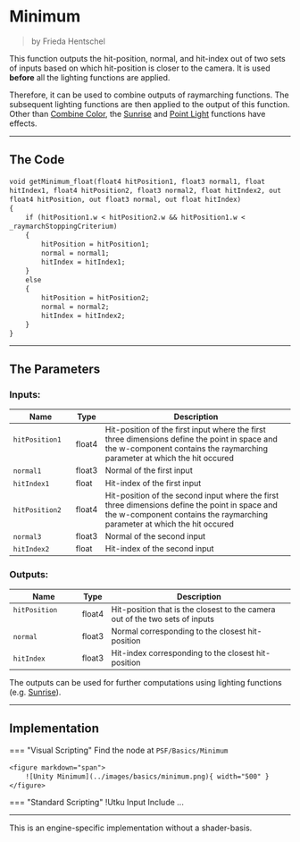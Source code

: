 <div class="container">
    <h1 class="main-heading">Minimum</h1>
    <blockquote class="author">by Frieda Hentschel</blockquote>
</div>

This function outputs the hit-position, normal, and hit-index out of two sets of inputs based on which hit-position is closer to the camera. It is used **before** all the lighting functions are applied. 

Therefore, it can be used to combine outputs of raymarching functions. The subsequent lighting functions are then applied to the output of this function. Other than [Combine Color](combineColor.md), the [Sunrise](../lighting/sunriseLight.md) and [Point Light](../lighting/pointLight.md) functions have effects.

---

## The Code

``` hlsl
void getMinimum_float(float4 hitPosition1, float3 normal1, float hitIndex1, float4 hitPosition2, float3 normal2, float hitIndex2, out float4 hitPosition, out float3 normal, out float hitIndex)
{
    if (hitPosition1.w < hitPosition2.w && hitPosition1.w < _raymarchStoppingCriterium)
    {
        hitPosition = hitPosition1;
        normal = normal1;
        hitIndex = hitIndex1;
    }
    else
    {
        hitPosition = hitPosition2;
        normal = normal2;
        hitIndex = hitIndex2;
    }
}
```

---

## The Parameters

### Inputs:
| Name            | Type     | Description |
|-----------------|----------|-------------|
| `hitPosition1`  <img width=50/>  | float4   | Hit-position of the first input where the first three dimensions define the point in space and the w-component contains the raymarching parameter at which the hit occured|
| `normal1`        | float3   | Normal of the first input|
| `hitIndex1`        | float   | Hit-index of the first input|
| `hitPosition2`   | float4   | Hit-position of the second input where the first three dimensions define the point in space and the w-component contains the raymarching parameter at which the hit occured|
| `normal3`        | float3   | Normal of the second input|
| `hitIndex2`        | float   | Hit-index of the second input|

### Outputs:
| Name            | Type     | Description |
|-----------------|----------|-------------|
| `hitPosition`  <img width=50/>  | float4   | Hit-position that is the closest to the camera out of the two sets of inputs|
| `normal`        | float3   | Normal corresponding to the closest hit-position|
| `hitIndex`        | float3   | Hit-index corresponding to the closest hit-position|

The outputs can be used for further computations using lighting functions (e.g. [Sunrise](../lighting/sunriseLight.md)).

---

## Implementation

=== "Visual Scripting"
    Find the node at `PSF/Basics/Minimum`

    <figure markdown="span">
        ![Unity Minimum](../images/basics/minimum.png){ width="500" }
    </figure>

=== "Standard Scripting"
    !Utku Input
    Include ...

---

This is an engine-specific implementation without a shader-basis.